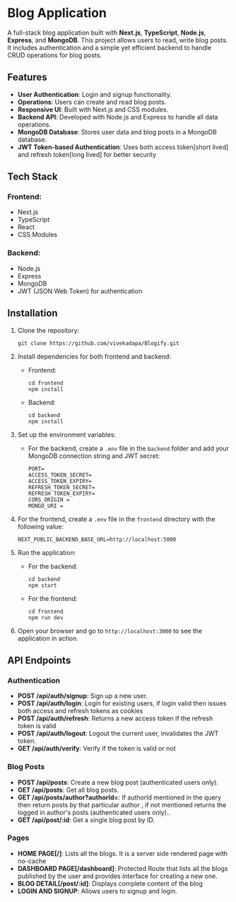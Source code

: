 <h1>Blog Application</h1>

<p>A full-stack blog application built with <strong>Next.js</strong>, <strong>TypeScript</strong>, <strong>Node.js</strong>, <strong>Express</strong>, and <strong>MongoDB</strong>. This project allows users to read, write blog posts. It includes authentication and a simple yet efficient backend to handle CRUD operations for blog posts.</p>

<h2>Features</h2>
<ul>
  <li><strong>User Authentication</strong>: Login and signup functionality.</li>
  <li><strong>Operations</strong>: Users can create and read blog posts.</li>
  <li><strong>Responsive UI</strong>: Built with Next.js and CSS modules.</li>
  <li><strong>Backend API</strong>: Developed with Node.js and Express to handle all data operations.</li>
  <li><strong>MongoDB Database</strong>: Stores user data and blog posts in a MongoDB database.</li>
  <li><strong>JWT Token-based Authentication</strong>: Uses both access token[short lived] and refresh token[long lived] for better security</li>
</ul>

<h2>Tech Stack</h2>
<h3>Frontend:</h3>
<ul>
  <li>Next.js</li>
  <li>TypeScript</li>
  <li>React</li>
  <li>CSS Modules</li>
</ul>

<h3>Backend:</h3>
<ul>
  <li>Node.js</li>
  <li>Express</li>
  <li>MongoDB</li>
  <li>JWT (JSON Web Token) for authentication</li>
</ul>

<h2>Installation</h2>
<ol>
  <li>Clone the repository:</li>
  <pre><code>git clone https://github.com/vivekadapa/Blogify.git</code></pre>

  <li>Install dependencies for both frontend and backend:</li>
  <ul>
    <li>Frontend:
      <pre><code>cd frontend
npm install</code></pre>
    </li>
    <li>Backend:
      <pre><code>cd backend
npm install</code></pre>
    </li>
  </ul>

  <li>Set up the environment variables:</li>
  <ul>
    <li>For the backend, create a <code>.env</code> file in the <code>backend</code> folder and add your MongoDB connection string and JWT secret:</li>
    <pre><code>PORT=
ACCESS_TOKEN_SECRET=
ACCESS_TOKEN_EXPIRY=
REFRESH_TOKEN_SECRET=
REFRESH_TOKEN_EXPIRY=
CORS_ORIGIN = 
MONGO_URI = </code></pre>
  </ul>

  <li>For the frontend, create a <code>.env</code> file in the <code>frontend</code> directory with the following value:</li>
  <pre><code>NEXT_PUBLIC_BACKEND_BASE_URL=http://localhost:5000</code></pre>

  <li>Run the application:</li>
  <ul>
    <li>For the backend:
      <pre><code>cd backend
npm start</code></pre>
    </li>
    <li>For the frontend:
      <pre><code>cd frontend
npm run dev</code></pre>
    </li>
  </ul>

  <li>Open your browser and go to <code>http://localhost:3000</code> to see the application in action.</li>
</ol>

<h2>API Endpoints</h2>

<h3>Authentication</h3>
<ul>
  <li><strong>POST /api/auth/signup</strong>: Sign up a new user.</li>
  <li><strong>POST /api/auth/login</strong>: Login for existing users, if login valid then issues both access and refresh tokens as cookies</li>
  <li><strong>POST /api/auth/refresh</strong>: Returns a new access token if the refresh token is valid</li>
  <li><strong>POST /api/auth/logout</strong>: Logout the current user, invalidates the JWT token.</li>
  <li><strong>GET /api/auth/verify</strong>: Verify if the token is valid or not</li>
</ul>

<h3>Blog Posts</h3>
<ul>
  <li><strong>POST /api/posts</strong>: Create a new blog post (authenticated users only).</li>
  <li><strong>GET /api/posts</strong>: Get all blog posts.</li>
  <li><strong>GET /api/posts/author?authorId=</strong>: If authorId mentioned in the query then return posts by that particular author , if not mentioned returns the logged in author's posts (authenticated users only)..</li>
  <li><strong>GET /api/post/:id</strong>: Get a single blog post by ID.</li>
</ul>

<h3>Pages</h3>
<ul>
  <li><strong>HOME PAGE[/]</strong>: Lists all the blogs. It is a server side rendered page with no-cache</li>
  <li><strong>DASHBOARD PAGE[/dashboard]</strong>: Protected Route that lists all the blogs published by the user and provides interface for creating a new one.</li>
  <li><strong>BLOG DETAIL[/post/:id]</strong>: Displays complete content of the blog</li>
  <li><strong>LOGIN AND SIGNUP</strong>: Allows users to signup and login.</li>
</ul>

